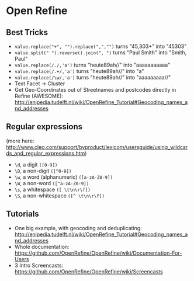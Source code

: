 # Open Refine

## Best Tricks

- ```value.replace("+", "").replace(",","")``` turns "45,303+" into "45303"
- ```value.split(" ").reverse().join(", ")``` turns "Paul Smith" into "Smith, Paul"
- ```value.replace(/./,'a')``` turns "heute89ah//" into "aaaaaaaaaaa"
- ```value.replace(/.+/,'a')``` turns "heute89ah//" into "a"
- ```value.replace(/\w/,'a')``` turns "heute89ah//" into "aaaaaaaaa//"
- Text Facet -> Cluster
- Get Geo-Coordinates out of Streetnames and postcodes directly in Refine (AWESOME): http://enipedia.tudelft.nl/wiki/OpenRefine_Tutorial#Geocoding_names_and_addresses


## Regular expressions
(more here: http://www.cleo.com/support/byproduct/lexicom/usersguide/using_wildcards_and_regular_expressions.htm)

- ```\d```, a digit `([0-9])`
- ```\D```, a non-digit `([^0-9])`
- ```\w```, a word (alphanumeric) `([a-zA-Z0-9])`
- ```\W```, a non-word `([^a-zA-Z0-9])`
- ```\s```, a whitespace `([ \t\n\r\f])`
- ```\S```, a non-whitespace `([^ \t\n\r\f])`


## Tutorials

- One big example, with geocoding and deduplicating: http://enipedia.tudelft.nl/wiki/OpenRefine_Tutorial#Geocoding_names_and_addresses
- Whole documentation: https://github.com/OpenRefine/OpenRefine/wiki/Documentation-For-Users
- 3 Intro Screencasts: https://github.com/OpenRefine/OpenRefine/wiki/Screencasts
